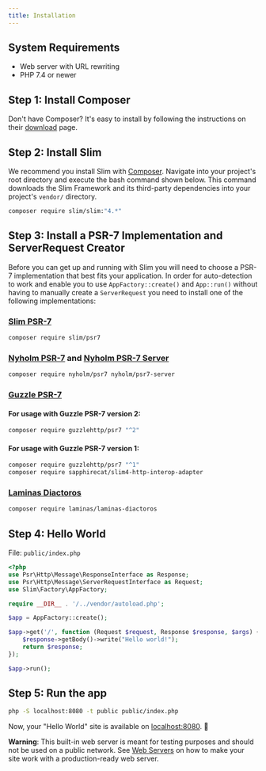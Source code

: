 ```yaml
---
title: Installation
---
```


## System Requirements

* Web server with URL rewriting
* PHP 7.4 or newer

## Step 1: Install Composer

Don't have Composer? 
It's easy to install by following the instructions on their [download](https://getcomposer.org/download/) page.

## Step 2: Install Slim

We recommend you install Slim with [Composer](https://getcomposer.org/).
Navigate into your project's root directory and execute the bash command shown below. 
This command downloads the Slim Framework and its third-party dependencies into your project's `vendor/` directory.

```bash
composer require slim/slim:"4.*"
```

## Step 3: Install a PSR-7 Implementation and ServerRequest Creator

Before you can get up and running with Slim you will need to choose a PSR-7 implementation that best fits your application.
In order for auto-detection to work and enable you to use `AppFactory::create()` and `App::run()` without having to manually create a `ServerRequest` you need to install one of the following implementations:

### [Slim PSR-7](https://github.com/slimphp/Slim-Psr7)

```bash
composer require slim/psr7
```

### [Nyholm PSR-7](https://github.com/Nyholm/psr7) and [Nyholm PSR-7 Server](https://github.com/Nyholm/psr7-server)

```bash
composer require nyholm/psr7 nyholm/psr7-server
```

### [Guzzle PSR-7](https://github.com/guzzle/psr7)

#### For usage with Guzzle PSR-7 version 2:

```bash
composer require guzzlehttp/psr7 "^2"
```

#### For usage with Guzzle PSR-7 version 1:

```bash
composer require guzzlehttp/psr7 "^1"
composer require sapphirecat/slim4-http-interop-adapter
```

### [Laminas Diactoros](https://github.com/laminas/laminas-diactoros)

```bash
composer require laminas/laminas-diactoros
```

## Step 4: Hello World

File: `public/index.php`

```php
<?php
use Psr\Http\Message\ResponseInterface as Response;
use Psr\Http\Message\ServerRequestInterface as Request;
use Slim\Factory\AppFactory;

require __DIR__ . '/../vendor/autoload.php';

$app = AppFactory::create();

$app->get('/', function (Request $request, Response $response, $args) {
    $response->getBody()->write("Hello world!");
    return $response;
});

$app->run();
```

## Step 5: Run the app

```bash
php -S localhost:8080 -t public public/index.php
```

Now, your "Hello World" site is available on [localhost:8080](http://localhost:8080). 🎉

**Warning**: This built-in web server is meant for testing purposes and should not be used on a public network. See [Web Servers](/docs/v4/start/web-servers.html) on how to make your site work with a production-ready web server.
